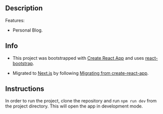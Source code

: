 ## Description

Features:

-  Personal Blog.

## Info

- This project was bootstrapped with [Create React App](https://github.com/facebook/create-react-app) and uses [react-bootstrap](https://github.com/react-bootstrap/react-bootstrap).

- Migrated to [Next.js](https://nextjs.org/) by following [Migrating from create-react-app](https://nextjs.org/docs/app/guides/migrating/from-create-react-app).

## Instructions

In order to run the project, clone the repository and run `npm run dev` from the project directory. This will open the app in development mode.
